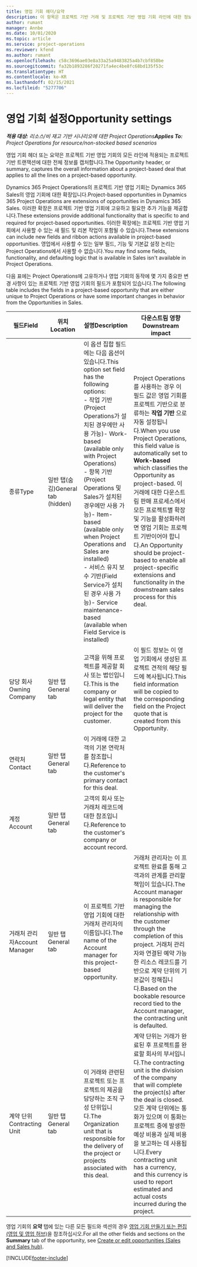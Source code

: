 ```yaml
---
title: 영업 기회 헤더/요약
description: 이 항목은 프로젝트 기반 거래 및 프로젝트 기반 영업 기회 라인에 대한 정보를 제공합니다.
author: rumant
manager: Annbe
ms.date: 10/01/2020
ms.topic: article
ms.service: project-operations
ms.reviewer: kfend
ms.author: rumant
ms.openlocfilehash: c58c3696ae03e8a33a25a9483825a4b7cbf850be
ms.sourcegitcommit: fa32b1893286f20271fa4ec4be8fc68bd135f53c
ms.translationtype: HT
ms.contentlocale: ko-KR
ms.lasthandoff: 02/15/2021
ms.locfileid: "5277706"
---
```

# <a name="opportunity-settings"></a><span data-ttu-id="9f7f2-103">영업 기회 설정</span><span class="sxs-lookup"><span data-stu-id="9f7f2-103">Opportunity settings</span></span>

<span data-ttu-id="9f7f2-104">_**적용 대상:** 리소스/비 재고 기반 시나리오에 대한 Project Operations_</span><span class="sxs-lookup"><span data-stu-id="9f7f2-104">_**Applies To:** Project Operations for resource/non-stocked based scenarios_</span></span>


<span data-ttu-id="9f7f2-105">영업 기회 헤더 또는 요약은 프로젝트 기반 영업 기회의 모든 라인에 적용되는 프로젝트 기반 트랜잭션에 대한 전체 정보를 캡처합니다.</span><span class="sxs-lookup"><span data-stu-id="9f7f2-105">The Opportunity header, or summary, captures the overall information about a project-based deal that applies to all the lines on a project-based opportunity.</span></span>

<span data-ttu-id="9f7f2-106">Dynamics 365 Project Operations의 프로젝트 기반 영업 기회는 Dynamics 365 Sales의 영업 기회에 대한 확장입니다.</span><span class="sxs-lookup"><span data-stu-id="9f7f2-106">Project-based opportunities in Dynamics 365 Project Operations are extensions of opportunities in Dynamics 365 Sales.</span></span> <span data-ttu-id="9f7f2-107">이러한 확장은 프로젝트 기반 영업 기회에 고유하고 필요한 추가 기능을 제공합니다.</span><span class="sxs-lookup"><span data-stu-id="9f7f2-107">These extensions provide additional functionality that is specific to and required for project-based opportunities.</span></span> <span data-ttu-id="9f7f2-108">이러한 확장에는 프로젝트 기반 영업 기회에서 사용할 수 있는 새 필드 및 리본 작업이 포함될 수 있습니다.</span><span class="sxs-lookup"><span data-stu-id="9f7f2-108">These extensions can include new fields and ribbon actions available in project-based opportunities.</span></span> <span data-ttu-id="9f7f2-109">영업에서 사용할 수 있는 일부 필드, 기능 및 기본값 설정 논리는 Project Operations에서 사용할 수 없습니다.</span><span class="sxs-lookup"><span data-stu-id="9f7f2-109">You may find some fields, functionality, and defaulting logic that is available in Sales isn't available in Project Operations.</span></span>

<span data-ttu-id="9f7f2-110">다음 표에는 Project Operations에 고유하거나 영업 기회의 동작에 몇 가지 중요한 변경 사항이 있는 프로젝트 기반 영업 기회의 필드가 포함되어 있습니다.</span><span class="sxs-lookup"><span data-stu-id="9f7f2-110">The following table includes the fields in a project-based opportunity that are either unique to Project Operations or have some important changes in behavior from the Opportunities in Sales.</span></span>

| <span data-ttu-id="9f7f2-111">**필드**</span><span class="sxs-lookup"><span data-stu-id="9f7f2-111">**Field**</span></span> | <span data-ttu-id="9f7f2-112">**위치**</span><span class="sxs-lookup"><span data-stu-id="9f7f2-112">**Location**</span></span> | <span data-ttu-id="9f7f2-113">**설명**</span><span class="sxs-lookup"><span data-stu-id="9f7f2-113">**Description**</span></span> | <span data-ttu-id="9f7f2-114">**다운스트림 영향**</span><span class="sxs-lookup"><span data-stu-id="9f7f2-114">**Downstream impact**</span></span> |
| --- | --- | --- | --- |
| <span data-ttu-id="9f7f2-115">종류</span><span class="sxs-lookup"><span data-stu-id="9f7f2-115">Type</span></span> | <span data-ttu-id="9f7f2-116">일반 탭(숨김)</span><span class="sxs-lookup"><span data-stu-id="9f7f2-116">General tab (hidden)</span></span> | <span data-ttu-id="9f7f2-117">이 옵션 집합 필드에는 다음 옵션이 있습니다.</span><span class="sxs-lookup"><span data-stu-id="9f7f2-117">This option set field has the following options:</span></span></br><span data-ttu-id="9f7f2-118">- 작업 기반(Project Operations가 설치된 경우에만 사용 가능)</span><span class="sxs-lookup"><span data-stu-id="9f7f2-118">- Work-based (available only with Project Operations)</span></span></br><span data-ttu-id="9f7f2-119">- 항목 기반(Project Operations 및 Sales가 설치된 경우에만 사용 가능)</span><span class="sxs-lookup"><span data-stu-id="9f7f2-119">- Item-based (available only when Project Operations and Sales are installed)</span></span></br><span data-ttu-id="9f7f2-120">- 서비스 유지 보수 기반(Field Service가 설치된 경우 사용 가능)</span><span class="sxs-lookup"><span data-stu-id="9f7f2-120">- Service maintenance-based (available when Field Service is installed)</span></span> | <span data-ttu-id="9f7f2-121">Project Operations를 사용하는 경우 이 필드 값은 영업 기회를 프로젝트 기반으로 분류하는 **작업 기반** 으로 자동 설정됩니다.</span><span class="sxs-lookup"><span data-stu-id="9f7f2-121">When you use Project Operations, this field value is automatically set to **Work-based** which classifies the Opportunity as project-based.</span></span> <span data-ttu-id="9f7f2-122">이 거래에 대한 다운스트림 판매 프로세스에서 모든 프로젝트별 확장 및 기능을 활성화하려면 영업 기회는 프로젝트 기반이어야 합니다.</span><span class="sxs-lookup"><span data-stu-id="9f7f2-122">An Opportunity should be project-based to enable all project-specific extensions and functionality in the downstream sales process for this deal.</span></span> |
| <span data-ttu-id="9f7f2-123">담당 회사</span><span class="sxs-lookup"><span data-stu-id="9f7f2-123">Owning Company</span></span> | <span data-ttu-id="9f7f2-124">일반 탭</span><span class="sxs-lookup"><span data-stu-id="9f7f2-124">General tab</span></span> | <span data-ttu-id="9f7f2-125">고객을 위해 프로젝트를 제공할 회사 또는 법인입니다.</span><span class="sxs-lookup"><span data-stu-id="9f7f2-125">This is the company or legal entity that will deliver the project for the customer.</span></span> | <span data-ttu-id="9f7f2-126">이 필드 정보는 이 영업 기회에서 생성된 프로젝트 견적의 해당 필드에 복사됩니다.</span><span class="sxs-lookup"><span data-stu-id="9f7f2-126">This field information will be copied to the corresponding field on the Project quote that is created from this Opportunity.</span></span> |
| <span data-ttu-id="9f7f2-127">연락처</span><span class="sxs-lookup"><span data-stu-id="9f7f2-127">Contact</span></span> | <span data-ttu-id="9f7f2-128">일반 탭</span><span class="sxs-lookup"><span data-stu-id="9f7f2-128">General tab</span></span> | <span data-ttu-id="9f7f2-129">이 거래에 대한 고객의 기본 연락처를 참조합니다.</span><span class="sxs-lookup"><span data-stu-id="9f7f2-129">Reference to the customer's primary contact for this deal.</span></span> | |
| <span data-ttu-id="9f7f2-130">계정</span><span class="sxs-lookup"><span data-stu-id="9f7f2-130">Account</span></span> | <span data-ttu-id="9f7f2-131">일반 탭</span><span class="sxs-lookup"><span data-stu-id="9f7f2-131">General tab</span></span> | <span data-ttu-id="9f7f2-132">고객의 회사 또는 거래처 레코드에 대한 참조입니다.</span><span class="sxs-lookup"><span data-stu-id="9f7f2-132">Reference to the customer's company or account record.</span></span> | |
| <span data-ttu-id="9f7f2-133">거래처 관리자</span><span class="sxs-lookup"><span data-stu-id="9f7f2-133">Account Manager</span></span> | <span data-ttu-id="9f7f2-134">일반 탭</span><span class="sxs-lookup"><span data-stu-id="9f7f2-134">General tab</span></span> | <span data-ttu-id="9f7f2-135">이 프로젝트 기반 영업 기회에 대한 거래처 관리자의 이름입니다.</span><span class="sxs-lookup"><span data-stu-id="9f7f2-135">The name of the Account manager for this project-based opportunity.</span></span> | <span data-ttu-id="9f7f2-136">거래처 관리자는 이 프로젝트 완료를 통해 고객과의 관계를 관리할 책임이 있습니다.</span><span class="sxs-lookup"><span data-stu-id="9f7f2-136">The Account manager is responsible for managing the relationship with the customer through the completion of this project.</span></span> <span data-ttu-id="9f7f2-137">거래처 관리자와 연결된 예약 가능한 리소스 레코드를 기반으로 계약 단위의 기본값이 정해집니다.</span><span class="sxs-lookup"><span data-stu-id="9f7f2-137">Based on the bookable resource record tied to the Account manager, the contracting unit is defaulted.</span></span> |
| <span data-ttu-id="9f7f2-138">계약 단위</span><span class="sxs-lookup"><span data-stu-id="9f7f2-138">Contracting Unit</span></span> | <span data-ttu-id="9f7f2-139">일반 탭</span><span class="sxs-lookup"><span data-stu-id="9f7f2-139">General tab</span></span> | <span data-ttu-id="9f7f2-140">이 거래와 관련된 프로젝트 또는 프로젝트의 제공을 담당하는 조직 구성 단위입니다.</span><span class="sxs-lookup"><span data-stu-id="9f7f2-140">The Organization unit that is responsible for the delivery of the project or projects associated with this deal.</span></span> | <span data-ttu-id="9f7f2-141">계약 단위는 거래가 완료된 후 프로젝트를 완료할 회사의 부서입니다.</span><span class="sxs-lookup"><span data-stu-id="9f7f2-141">The contracting unit is the division of the company that will complete the project(s) after the deal is closed.</span></span> <span data-ttu-id="9f7f2-142">모든 계약 단위에는 통화가 있으며 이 통화는 프로젝트 중에 발생한 예상 비용과 실제 비용을 보고하는 데 사용됩니다.</span><span class="sxs-lookup"><span data-stu-id="9f7f2-142">Every contracting unit has a currency, and this currency is used to report estimated and actual costs incurred during the project.</span></span> |

<span data-ttu-id="9f7f2-143">영업 기회의 **요약** 탭에 있는 다른 모든 필드와 섹션의 경우 [영업 기회 만들기 또는 편집(영업 및 영업 허브)](https://docs.microsoft.com/dynamics365/sales-enterprise/create-edit-opportunity-sales)을 참조하십시오.</span><span class="sxs-lookup"><span data-stu-id="9f7f2-143">For all the other fields and sections on the **Summary** tab of the opportunity, see [Create or edit opportunities (Sales and Sales hub)](https://docs.microsoft.com/dynamics365/sales-enterprise/create-edit-opportunity-sales).</span></span>


[!INCLUDE[footer-include](../includes/footer-banner.md)]
